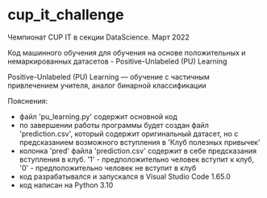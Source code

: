 # cup_it_challenge
Чемпионат CUP IT в секции DataScience. Март 2022

Код машинного обучения для обучения на основе положительных и немаркированных датасетов - Positive-Unlabeled (PU) Learning

Positive-Unlabeled (PU) Learning — обучение с частичным привлечением учителя, аналог бинарной классификации

Пояснения:
- файл 'pu_learning.py' содержит основной код
- по завершении работы программы будет создан файл 'prediction.csv', который содержит оригинальный датасет, но с предсказанием возможного вступления в 'Клуб полезных привычек'
- колонка 'pred' файла 'prediction.csv' содержит в себе предсказания вступления в клуб. '1' - предположительно человек вступит к клуб, '0' - предположительно человек не вступит в клуб
- код разрабатывался и запускался в Visual Studio Code 1.65.0
- код написан на Python 3.10
